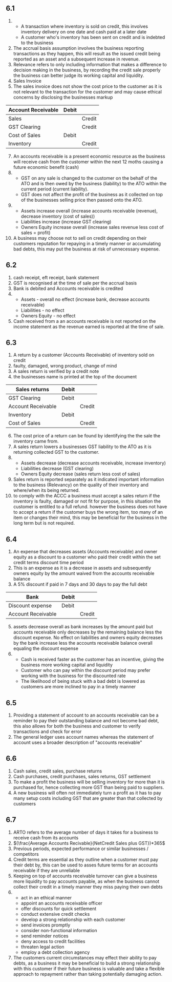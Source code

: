 ## 6.1
1. 
	- A transaction where inventory is sold on credit, this involves inventory delivery on one date and cash paid at a later date
	- A customer who's inventory has been sent on credit and is indebted to the business
2. The accrual basis assumption involves the business reporting transactions as they happen, this will result as the issued credit being reported as an asset and a subsequent increase in revenue.
3. Relevance refers to only including information that makes a difference to decision making in the business, by recording the credit sale properly the business can better judge its working capital and liquidity.
4. Sales Invoice
5. The sales invoice does not show the cost price to the customer as it is not relevant to the transaction for the customer and may cause ethical concerns by disclosing the businesses markup

| Account Receivable | Debit |        |
|--------------------|-------|--------|
| Sales              |       | Credit |
| GST Clearing       |       | Credit |
| Cost of Sales      | Debit |        |
| Inventory          |       | Credit |
7. An accounts receivable is a present economic resource as the business will receive cash from the customer within the next 12 moths causing a future economic benefit (cash)
8. 
	- GST on any sale is changed to the customer on the behalf of the ATO and is then owed by the business (liability) to the ATO within the current period (current liability).
	- GST does not affect the profit of the business as it collected on top of the businesses selling price then passed onto the ATO.
9.  
	- Assets increase overall (increase accounts receivable (revenue), decrease inventory (cost of sales))
	- Liabilities increase (increase GST clearing)
	- Owners Equity increase overall (increase sales revenue less cost of sales = profit)
10. A business may choose not to sell on credit depending on their customers reputation for repaying in a timely manner or accumulating bad debts, this may put the business at risk of unnecessary expense.
## 6.2
1. cash receipt, eft receipt, bank statement
2. GST is recognised at the time of sale per the accrual basis
3. Bank is debited and Accounts receivable is credited
4. 
	- Assets - overall no effect (increase bank, decrease accounts receivable)
	- Liabilities - no effect
	- Owners Equity - no effect
5. Cash received from a an accounts receivable is not reported on the income statement as the revenue earned is reported at the time of sale.
## 6.3
1. A return by a customer (Accounts Receivable) of inventory sold on credit
2. faulty, damaged, wrong product, change of mind
3. A sales return is verified by a credit note
4. the businesses name is printed at the top of the document

| Sales returns      | Debit |        |
|--------------------|-------|--------|
| GST Clearing       | Debit |        |
| Account Receivable |       | Credit |
| Inventory          | Debit |        |
| Cost of Sales      |       | Credit |
6. The cost price of a return can be found by identifying the the sale the inventory came from.
7. A sales return lowers a businesses GST liability to the ATO as it is returning collected GST to the customer.
8. 
	 - Assets decrease (decrease accounts receivable, increase inventory)
	 - Liabilities decrease (GST clearing) 
	 - Owners Equity decrease (sales return less cost of sales)
 9. Sales return is reported separately as it indicated important information to the business (Relevancy) on the quality of their inventory and where/when its being returned.
 10. to comply with the ACCC a business must accept a sales return if the inventory is faulty, damaged or not fit for purpose, in this situation the customer is entitled to a full refund. however the business does not have to accept a return if the customer buys the wrong item, too many of an item or changes their mind, this may be beneficial for the business in the long term but is not required.
## 6.4
1. An expense that decreases assets (Accounts receivable) and owner equity as a discount to a customer who paid their credit within the set credit terms discount time period
2. This is an expense as it is a decrease in assets and subsequently owners equity by the amount waived from the accounts receivable balance
3. A 5% discount if paid in 7 days and 30 days to pay the full debt

| Bank               | Debit |        |
|--------------------|-------|--------|
| Discount expense   | Debit |        |
| Account Receivable |       | Credit |
5. assets decrease overall as bank increases by the amount paid but accounts receivable only decreases by the remaining balance less the discount expense. No effect on liabilities and owners equity decreases by the bank increase less the accounts receivable balance overall equaling the discount expense
6. 
	- Cash is received faster as the customer has an incentive, giving the  business more working capital and liquidity
	- Customer who can pay within the discount period may prefer working with the business for the discounted rate
	- The likelihood of being stuck with a bad debt is lowered as customers are more inclined to pay in a timely manner
## 6.5
1. Providing a statement of account to an accounts receivable can be a reminder to pay their outstanding balance and not become bad debt, this also allows for both the business and customer to verify transactions and check for error
2. The general ledger uses account names whereas the statement of account uses a broader description of "accounts receivable"
## 6.6
1. Cash sales, credit sales, purchase returns
2. Cash purchases, credit purchases, sales returns, GST settlement
3. To make a profit the business will be selling inventory for more than it is purchased for, hence collecting more GST than being paid to suppliers.
4. A new business will often not immediately turn a profit as it has to pay many setup costs including GST that are greater than that collected by customers
## 6.7
1. ARTO refers to the average number of days it takes for a business to receive cash from its accounts
2. $(\frac{Average Accounts Recivable}{NetCredit Sales plus GST})*365$
3. Previous periods, expected performance or similar businesses / competitors
4. Credit terms are essential as they outline when a customer must pay their debt by, this  can be used to asses future terms for an accounts receivable if they are unreliable
5. Keeping on top of accounts receivable turnover can give a business more liquidity to pay accounts payable, as when the business cannot collect their credit in a timely manner they miss paying their own debts
6. 
	- act in an ethical manner
	- appoint an accounts receivable officer
	- offer discounts for quick settlement
	- conduct extensive credit checks
	- develop a strong relationship with each customer
	- send invoices promptly
	- consider non-functional information
	- send reminder notices
	- deny access to credit facilities
	- threaten legal action
	- employ a debt collection agency
7. The customers current circumstances may effect their ability to pay debts, as a business it may be beneficial to build a strong relationship with this customer if their future business is valuable  and take a flexible approach to repayment rather than taking potentially damaging action.